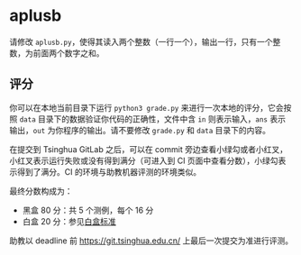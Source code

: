 # aplusb

请修改 `aplusb.py`，使得其读入两个整数（一行一个），输出一行，只有一个整数，为前面两个数字之和。

## 评分

你可以在本地当前目录下运行 `python3 grade.py` 来进行一次本地的评分，它会按照 `data` 目录下的数据验证你代码的正确性，文件中含 `in` 则表示输入，`ans` 表示输出，`out` 为你程序的输出。请不要修改 `grade.py` 和 `data` 目录下的内容。

在提交到 Tsinghua GitLab 之后，可以在 commit 旁边查看小绿勾或者小红叉，小红叉表示运行失败或没有得到满分（可进入到 CI 页面中查看分数），小绿勾表示得到了满分。CI 的环境与助教机器评测的环境类似。

最终分数构成为：

* 黑盒 80 分：共 5 个测例，每个 16 分
* 白盒 20 分：参见[白盒标准](https://physics-data.meow.plus/faq/whitebox/)

助教以 deadline 前 <https://git.tsinghua.edu.cn/> 上最后一次提交为准进行评测。
